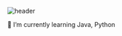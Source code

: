 ![header](https://capsule-render.vercel.app/api?type=waving&color=auto&height=180&text=Seoyeon%20Kim&fontSize=90)

🌱 I’m currently learning Java, Python

<!--
- 🔭 I’m currently working on 
- 👯 I’m looking to collaborate on ...
- 🤔 I’m looking for help with ...
- 💬 Ask me about ...
- 📫 How to reach me: ...
- 😄 Pronouns: ...
- ⚡ Fun fact: ...
-->
